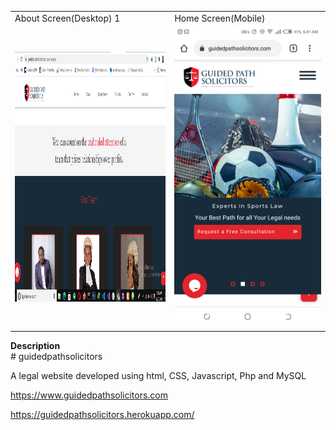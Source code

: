 
<table>
  <tr>
     <td>About Screen(Desktop) 1</td>
     <td>Home Screen(Mobile)</td>
  </tr>
  <tr>
    <td><img src="https://github.com/temitopeakin1/guidedpathsolicitors/blob/master/Screenshot%20(280).png" width=500 height=400></td>
    <td><img src="https://github.com/temitopeakin1/guidedpathsolicitors/blob/master/Screenshot_20210827-064143.png" width=500 height=480></td>
  </tr>
 </table>
 <strong>Description</strong><br>
# guidedpathsolicitors

A legal website developed using html, CSS, Javascript, Php and MySQL

https://www.guidedpathsolicitors.com

https://guidedpathsolicitors.herokuapp.com/

